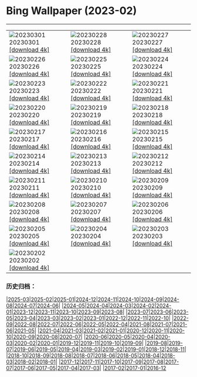 # Bing Wallpaper (2023-02)
**************

<table><tr><td><img class="wallpaper" src="https://www.bing.com/th?id=OHR.FriedensglockeFichtelberg_JA-JP7896748071_1920x1080.jpg" alt="20230301"> 20230301 <a href="https://www.bing.com/th?id=OHR.FriedensglockeFichtelberg_JA-JP7896748071_UHD.jpg">[download 4k]</a></td><td><img class="wallpaper" src="https://www.bing.com/th?id=OHR.AtraniAmalfi_JA-JP6744499353_1920x1080.jpg" alt="20230228"> 20230228 <a href="https://www.bing.com/th?id=OHR.AtraniAmalfi_JA-JP6744499353_UHD.jpg">[download 4k]</a></td><td><img class="wallpaper" src="https://www.bing.com/th?id=OHR.PolarBearFrost_JA-JP6183765831_1920x1080.jpg" alt="20230227"> 20230227 <a href="https://www.bing.com/th?id=OHR.PolarBearFrost_JA-JP6183765831_UHD.jpg">[download 4k]</a></td></tr><tr><td><img class="wallpaper" src="https://www.bing.com/th?id=OHR.CanopyPeru_JA-JP5592928967_1920x1080.jpg" alt="20230226"> 20230226 <a href="https://www.bing.com/th?id=OHR.CanopyPeru_JA-JP5592928967_UHD.jpg">[download 4k]</a></td><td><img class="wallpaper" src="https://www.bing.com/th?id=OHR.BryceAnniv_JA-JP4970037032_1920x1080.jpg" alt="20230225"> 20230225 <a href="https://www.bing.com/th?id=OHR.BryceAnniv_JA-JP4970037032_UHD.jpg">[download 4k]</a></td><td><img class="wallpaper" src="https://www.bing.com/th?id=OHR.RichmondParkDuck_JA-JP4769171194_1920x1080.jpg" alt="20230224"> 20230224 <a href="https://www.bing.com/th?id=OHR.RichmondParkDuck_JA-JP4769171194_UHD.jpg">[download 4k]</a></td></tr><tr><td><img class="wallpaper" src="https://www.bing.com/th?id=OHR.MtFuji2023_JA-JP4634811404_1920x1080.jpg" alt="20230223"> 20230223 <a href="https://www.bing.com/th?id=OHR.MtFuji2023_JA-JP4634811404_UHD.jpg">[download 4k]</a></td><td><img class="wallpaper" src="https://www.bing.com/th?id=OHR.ParisWinter_JA-JP7691412226_1920x1080.jpg" alt="20230222"> 20230222 <a href="https://www.bing.com/th?id=OHR.ParisWinter_JA-JP7691412226_UHD.jpg">[download 4k]</a></td><td><img class="wallpaper" src="https://www.bing.com/th?id=OHR.MardiGrasNOLA_JA-JP5656868488_1920x1080.jpg" alt="20230221"> 20230221 <a href="https://www.bing.com/th?id=OHR.MardiGrasNOLA_JA-JP5656868488_UHD.jpg">[download 4k]</a></td></tr><tr><td><img class="wallpaper" src="https://www.bing.com/th?id=OHR.SandhillSleeping_JA-JP3893178141_1920x1080.jpg" alt="20230220"> 20230220 <a href="https://www.bing.com/th?id=OHR.SandhillSleeping_JA-JP3893178141_UHD.jpg">[download 4k]</a></td><td><img class="wallpaper" src="https://www.bing.com/th?id=OHR.MauiWhale_JA-JP6535898640_1920x1080.jpg" alt="20230219"> 20230219 <a href="https://www.bing.com/th?id=OHR.MauiWhale_JA-JP6535898640_UHD.jpg">[download 4k]</a></td><td><img class="wallpaper" src="https://www.bing.com/th?id=OHR.EbenIceCave_JA-JP1494181930_1920x1080.jpg" alt="20230218"> 20230218 <a href="https://www.bing.com/th?id=OHR.EbenIceCave_JA-JP1494181930_UHD.jpg">[download 4k]</a></td></tr><tr><td><img class="wallpaper" src="https://www.bing.com/th?id=OHR.BirdcountAllen_JA-JP8731451204_1920x1080.jpg" alt="20230217"> 20230217 <a href="https://www.bing.com/th?id=OHR.BirdcountAllen_JA-JP8731451204_UHD.jpg">[download 4k]</a></td><td><img class="wallpaper" src="https://www.bing.com/th?id=OHR.FireFallYosemite_JA-JP3640379244_1920x1080.jpg" alt="20230216"> 20230216 <a href="https://www.bing.com/th?id=OHR.FireFallYosemite_JA-JP3640379244_UHD.jpg">[download 4k]</a></td><td><img class="wallpaper" src="https://www.bing.com/th?id=OHR.HippoDayChobe_JA-JP4157625121_1920x1080.jpg" alt="20230215"> 20230215 <a href="https://www.bing.com/th?id=OHR.HippoDayChobe_JA-JP4157625121_UHD.jpg">[download 4k]</a></td></tr><tr><td><img class="wallpaper" src="https://www.bing.com/th?id=OHR.OtaruIgloo_JA-JP7407009120_1920x1080.jpg" alt="20230214"> 20230214 <a href="https://www.bing.com/th?id=OHR.OtaruIgloo_JA-JP7407009120_UHD.jpg">[download 4k]</a></td><td><img class="wallpaper" src="https://www.bing.com/th?id=OHR.MoonValley_JA-JP7018598504_1920x1080.jpg" alt="20230213"> 20230213 <a href="https://www.bing.com/th?id=OHR.MoonValley_JA-JP7018598504_UHD.jpg">[download 4k]</a></td><td><img class="wallpaper" src="https://www.bing.com/th?id=OHR.BoobyDarwinDay_JA-JP1726545443_1920x1080.jpg" alt="20230212"> 20230212 <a href="https://www.bing.com/th?id=OHR.BoobyDarwinDay_JA-JP1726545443_UHD.jpg">[download 4k]</a></td></tr><tr><td><img class="wallpaper" src="https://www.bing.com/th?id=OHR.DarkSkiesDV_JA-JP9282032647_1920x1080.jpg" alt="20230211"> 20230211 <a href="https://www.bing.com/th?id=OHR.DarkSkiesDV_JA-JP9282032647_UHD.jpg">[download 4k]</a></td><td><img class="wallpaper" src="https://www.bing.com/th?id=OHR.EpidaurusGreece_JA-JP2347986094_1920x1080.jpg" alt="20230210"> 20230210 <a href="https://www.bing.com/th?id=OHR.EpidaurusGreece_JA-JP2347986094_UHD.jpg">[download 4k]</a></td><td><img class="wallpaper" src="https://www.bing.com/th?id=OHR.LowerAntelopeAZ_JA-JP7012755127_1920x1080.jpg" alt="20230209"> 20230209 <a href="https://www.bing.com/th?id=OHR.LowerAntelopeAZ_JA-JP7012755127_UHD.jpg">[download 4k]</a></td></tr><tr><td><img class="wallpaper" src="https://www.bing.com/th?id=OHR.NorwayRestArea_JA-JP6935320347_1920x1080.jpg" alt="20230208"> 20230208 <a href="https://www.bing.com/th?id=OHR.NorwayRestArea_JA-JP6935320347_UHD.jpg">[download 4k]</a></td><td><img class="wallpaper" src="https://www.bing.com/th?id=OHR.MedievalLabro_JA-JP6870890928_1920x1080.jpg" alt="20230207"> 20230207 <a href="https://www.bing.com/th?id=OHR.MedievalLabro_JA-JP6870890928_UHD.jpg">[download 4k]</a></td><td><img class="wallpaper" src="https://www.bing.com/th?id=OHR.WaitangiFjordlandNP_JA-JP6793291613_1920x1080.jpg" alt="20230206"> 20230206 <a href="https://www.bing.com/th?id=OHR.WaitangiFjordlandNP_JA-JP6793291613_UHD.jpg">[download 4k]</a></td></tr><tr><td><img class="wallpaper" src="https://www.bing.com/th?id=OHR.QuebecFrontenac_JA-JP6735018046_1920x1080.jpg" alt="20230205"> 20230205 <a href="https://www.bing.com/th?id=OHR.QuebecFrontenac_JA-JP6735018046_UHD.jpg">[download 4k]</a></td><td><img class="wallpaper" src="https://www.bing.com/th?id=OHR.Risshun2023_JA-JP6678621305_1920x1080.jpg" alt="20230204"> 20230204 <a href="https://www.bing.com/th?id=OHR.Risshun2023_JA-JP6678621305_UHD.jpg">[download 4k]</a></td><td><img class="wallpaper" src="https://www.bing.com/th?id=OHR.Setsubun2023_JA-JP6615613834_1920x1080.jpg" alt="20230203"> 20230203 <a href="https://www.bing.com/th?id=OHR.Setsubun2023_JA-JP6615613834_UHD.jpg">[download 4k]</a></td></tr><tr><td><img class="wallpaper" src="https://www.bing.com/th?id=OHR.GroundhogThree_JA-JP6525228298_1920x1080.jpg" alt="20230202"> 20230202 <a href="https://www.bing.com/th?id=OHR.GroundhogThree_JA-JP6525228298_UHD.jpg">[download 4k]</a></td><td></td><td></td></tr></table>

### 历史归档：

|[2025-03](/../2025-03/2025-03.md)|[2025-02](/../2025-02/2025-02.md)|[2025-01](/../2025-01/2025-01.md)|[2024-12](/../2024-12/2024-12.md)|[2024-11](/../2024-11/2024-11.md)|[2024-10](/../2024-10/2024-10.md)|[2024-09](/../2024-09/2024-09.md)|[2024-08](/../2024-08/2024-08.md)|[2024-07](/../2024-07/2024-07.md)|[2024-06](/../2024-06/2024-06.md)|
|[2024-05](/../2024-05/2024-05.md)|[2024-04](/../2024-04/2024-04.md)|[2024-03](/../2024-03/2024-03.md)|[2024-02](/../2024-02/2024-02.md)|[2024-01](/../2024-01/2024-01.md)|[2023-12](/../2023-12/2023-12.md)|[2023-11](/../2023-11/2023-11.md)|[2023-10](/../2023-10/2023-10.md)|[2023-09](/../2023-09/2023-09.md)|[2023-08](/../2023-08/2023-08.md)|
|[2023-07](/../2023-07/2023-07.md)|[2023-06](/../2023-06/2023-06.md)|[2023-05](/../2023-05/2023-05.md)|[2023-04](/../2023-04/2023-04.md)|[2023-03](/../2023-03/2023-03.md)|[2023-02](/2023-02.md)|[2023-01](/../2023-01/2023-01.md)|[2022-12](/../2022-12/2022-12.md)|[2022-11](/../2022-11/2022-11.md)|[2022-10](/../2022-10/2022-10.md)|
|[2022-09](/../2022-09/2022-09.md)|[2022-08](/../2022-08/2022-08.md)|[2022-07](/../2022-07/2022-07.md)|[2022-06](/../2022-06/2022-06.md)|[2022-05](/../2022-05/2022-05.md)|[2022-04](/../2022-04/2022-04.md)|[2021-08](/../2021-08/2021-08.md)|[2021-07](/../2021-07/2021-07.md)|[2021-06](/../2021-06/2021-06.md)|[2021-05](/../2021-05/2021-05.md)|
|[2021-04](/../2021-04/2021-04.md)|[2021-03](/../2021-03/2021-03.md)|[2021-02](/../2021-02/2021-02.md)|[2021-01](/../2021-01/2021-01.md)|[2020-12](/../2020-12/2020-12.md)|[2020-11](/../2020-11/2020-11.md)|[2020-10](/../2020-10/2020-10.md)|[2020-09](/../2020-09/2020-09.md)|[2020-08](/../2020-08/2020-08.md)|[2020-07](/../2020-07/2020-07.md)|
|[2020-06](/../2020-06/2020-06.md)|[2020-05](/../2020-05/2020-05.md)|[2020-04](/../2020-04/2020-04.md)|[2020-03](/../2020-03/2020-03.md)|[2020-02](/../2020-02/2020-02.md)|[2020-01](/../2020-01/2020-01.md)|[2019-12](/../2019-12/2019-12.md)|[2019-11](/../2019-11/2019-11.md)|[2019-10](/../2019-10/2019-10.md)|[2019-09](/../2019-09/2019-09.md)|
|[2019-08](/../2019-08/2019-08.md)|[2019-07](/../2019-07/2019-07.md)|[2019-06](/../2019-06/2019-06.md)|[2019-05](/../2019-05/2019-05.md)|[2019-04](/../2019-04/2019-04.md)|[2019-03](/../2019-03/2019-03.md)|[2019-02](/../2019-02/2019-02.md)|[2019-01](/../2019-01/2019-01.md)|[2018-12](/../2018-12/2018-12.md)|[2018-11](/../2018-11/2018-11.md)|
|[2018-10](/../2018-10/2018-10.md)|[2018-09](/../2018-09/2018-09.md)|[2018-08](/../2018-08/2018-08.md)|[2018-07](/../2018-07/2018-07.md)|[2018-06](/../2018-06/2018-06.md)|[2018-05](/../2018-05/2018-05.md)|[2018-04](/../2018-04/2018-04.md)|[2018-03](/../2018-03/2018-03.md)|[2018-02](/../2018-02/2018-02.md)|[2018-01](/../2018-01/2018-01.md)|
|[2017-12](/../2017-12/2017-12.md)|[2017-11](/../2017-11/2017-11.md)|[2017-10](/../2017-10/2017-10.md)|[2017-09](/../2017-09/2017-09.md)|[2017-08](/../2017-08/2017-08.md)|[2017-07](/../2017-07/2017-07.md)|[2017-06](/../2017-06/2017-06.md)|[2017-05](/../2017-05/2017-05.md)|[2017-04](/../2017-04/2017-04.md)|[2017-03](/../2017-03/2017-03.md)|
|[2017-02](/../2017-02/2017-02.md)|[2017-01](/../2017-01/2017-01.md)|[2016-12](/../2016-12/2016-12.md)
